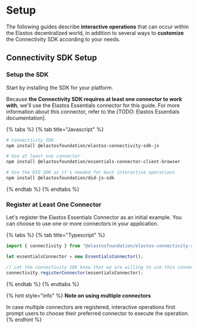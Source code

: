 # Setup

The following guides describe **interactive operations** that can occur within the Elastos decentralized world, in addition to several ways to **customize** the Connectivity SDK according to your needs.

## Connectivity SDK Setup

### Setup the SDK

Start by installing the SDK for your platform.&#x20;

Because **the Connectivity SDK requires at least one connector to work with**, we'll use the Elastos Essentials connector for this guide. For more information about this connector, refer to the \[TODO: Elastos Essentials documentation].

{% tabs %}
{% tab title="Javascript" %}
```bash
# Connectivity SDK
npm install @elastosfoundation/elastos-connectivity-sdk-js 

# Use at least one connector
npm install @elastosfoundation/essentials-connector-client-browser

# Use the DID SDK as it's needed for most interactive operations
npm install @elastosfoundation/did-js-sdk
```
{% endtab %}
{% endtabs %}

### Register at Least One Connector

Let's register the Elastos Essentials Connector as an initial example. You can choose to use one or more connectors in your application.

{% tabs %}
{% tab title="Typescript" %}
```typescript
import { connectivity } from "@elastosfoundation/elastos-connectivity-sdk-js";

let essentialsConnector = new EssentialsConnector();

// Let the connectivity SDK know that we are willing to use this connector.
connectivity.registerConnector(essentialsConnector);
```
{% endtab %}
{% endtabs %}

{% hint style="info" %}
**Note on using multiple connectors**

In case multiple connectors are registered, interactive operations first prompt users to choose their preferred connector to execute the operation.
{% endhint %}
